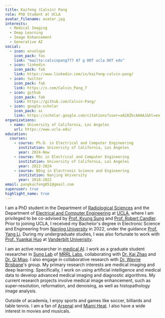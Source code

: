 ```yaml
---
title: Kaifeng (Calvin) Pang
role: PhD Student at UCLA
avatar_filename: avatar.jpg
interests:
  - Medical Imaging
  - Deep Learning
  - Image Enhancement
  - Generative AI
social:
  - icon: envelope
    icon_pack: fas
    link: "mailto:calvinpang777 AT g DOT ucla DOT edu"
  - icon: linkedin
    icon_pack: fab
    link: https://www.linkedin.com/in/kaifeng-calvin-pang/ 
  - icon: twitter
    icon_pack: fab
    link: https://x.com/Calvin_Pang_7
  - icon: github
    icon_pack: fab
    link: https://github.com/Calvin-Pang/
  - icon: google-scholar
    icon_pack: ai
    link: https://scholar.google.com/citations?user=aA28ZkcAAAAJ&hl=en
organizations:
  - name: University of California, Los Angeles
    url: https://www.ucla.edu/
education:
  courses:
    - course: Ph.D. in Electrical and Computer Engineering    
      institution: University of California, Los Angeles
      year: 2024-Now
    - course: MSc in Electrical and Computer Engineering    
      institution: University of California, Los Angeles
      year: 2022-2024
    - course: BEng in Electronic Science and Engineering
      institution: Nanjing University
      year: 2018-2022
email: pangkaifeng851@gmail.com
superuser: true
highlight_name: true
---
```


I am a PhD student in the Department of [Radiological Sciences](https://www.uclahealth.org/departments/radiology) and the Department of [Electrical and Computer Engineering](https://samueli.ucla.edu/) at [UCLA](https://www.ucla.edu/), where I am privileged to be co-advised by [Prof. Kyung Sung](http://kyungs.bol.ucla.edu/Site/Home.html) and [Prof. Robert Candler](https://samueli.ucla.edu/people/robert-candler/). Prior to joining UCLA, I received my Bachelor's degree in Electronic Science and Engineering from [Nanjing University](https://www.nju.edu.cn/en/) in 2022, under the guidance [Prof. Yang Li](https://ieeexplore.ieee.org/author/37676384600). During my undergraduate studies, I was also fortunate to work with [Prof. Yuankai Huo](https://engineering.vanderbilt.edu/bio/?pid=yuankai-huo) at [Vanderbilt Univerisity](https://vanderbilt.edu/).  

I am an active researcher in [medical AI](https://en.wikipedia.org/wiki/Artificial_intelligence_in_healthcare). I work as a graduate student researcher in [Sung Lab](https://mrrl.ucla.edu/sunglab/) of [MRRL Labs](https://mrrl.ucla.edu/pages/), collaborating with [Dr. Kai Zhao](https://kaizhao.net/) and [Dr. Qi Miao](https://mrrl.ucla.edu/pages/Qi_Miao). I also engage in collaborative research with [Dr. Wayne Brisbane](https://www.uclahealth.org/providers/wayne-brisbane)'s group. My primary research interests are medical imaging and deep learning. Specifically, I work on using artificial intelligence and medical data to develop advanced medical imaging and diagnostic algorithms. My current research projects involve medical image enhancement, such as super-resolution, reformation, and denoising, as well as histopathology image analysis.

Outside of academia, I enjoy sports and games like soccer, billiards and table tennis. I am a fan of [Arsenal](https://www.arsenal.com/) and [Miami Heat](https://www.nba.com/heat). I also have a wide interest in movies and musicals. 



<!-- {{< icon name="download" pack="fas" >}} Download my {{< staticref "uploads/CV-Kaifeng Pang.pdf" "newtab" >}}resumé{{< /staticref >}}. -->
